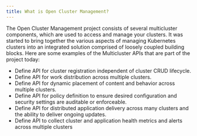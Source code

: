 ```yaml
---
title: What is Open Cluster Management?
---
```


The Open Cluster Management project consists of several multicluster components, which are used to access and manage your clusters. It was started to bring together the various aspects of managing Kubernetes clusters into an integrated solution comprised of loosely coupled building blocks. Here are some examples of the Multicluster APIs that are part of the project today:

- Define API for cluster registration independent of cluster CRUD lifecycle.
- Define API for work distribution across multiple clusters.
- Define API for dynamic placement of content and behavior across multiple clusters.
- Define API for policy definition to ensure desired configuration and security settings are auditable or enforceable.
- Define API for distributed application delivery across many clusters and the ability to deliver ongoing updates.
- Define API to collect cluster and application health metrics and alerts across multiple clusters